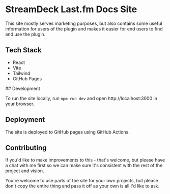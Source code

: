 # StreamDeck Last.fm Docs Site

This site mostly serves marketing purposes, but also contains some useful information for users of the plugin and makes it easier for end users to find and use the plugin.

## Tech Stack
- React
- Vite
- Tailwind
- GitHub Pages

## Development

To run the site locally, run `npm run dev` and open http://localhost:3000 in your browser.

## Deployment

The site is deployed to GitHub pages using GitHub Actions.

## Contributing

If you'd like to make improvements to this - that's welcome, but please have a chat with me first so we can make sure it's consistent with the rest of the project and vision.

You're welcome to use parts of the site for your own projects, but please don't copy the entire thing and pass it off as your own is all I'd like to ask.